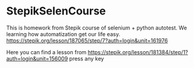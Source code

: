# StepikSelenCourse
This is homework from Stepik course of selenium + python autotest. We learning how automatization get our life easy.
https://stepik.org/lesson/187065/step/7?auth=login&unit=161976

Here you can find a lesson from https://stepik.org/lesson/181384/step/1?auth=login&unit=156009 
press any key
